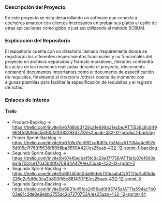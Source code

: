 ﻿
### Descripción del Proyecto
En este proyecto se esta desarrollando un software que conecta a cocineros amateur con clientes interesados en probar sus platos al estilo de otras aplicaciones como globo o just eat utilizando el método SCRUM.

### Explicación del Repositorio
El repositorio cuenta con un directorio llamado /requirements donde se registrarán los diferentes requerimientos funcionales y no funcionales del proyecto en archivos separados y formato markdown, /minutes contendrá las actas de las reuniones realizadas durante el proyecto, /documents contendrá documentos importantes como el documento de especificación de requisitos, finalmente el directorio /others cuenta de momento con algunas plantillas para facilitar la especificación de requisitos y el registro de actas.

### Enlaces de Interés
#### Trello ####
- Product-Backlog -> https://trello.com/invite/b/67d6b63729ca1e999a31ecbe/ATTI536c8c94996f4fd36fe5c56305faf01831933778/es25uab-432-12-product-backlog
- Primer Sprint-Backlog -> https://trello.com/invite/b/67d5d7ec992ca1b93c7a3fdc/ATTI84c4c997e5d915c7f763f5636f8896ba3550A421/es25uab-432-12-sprint-1-backlog
- Segundo Sprint-Backlog -> https://trello.com/invite/b/67ef8ecbef5fc9c29e17f756/ATTIa1c87ef900aea1670b1ce170a5b40fa76BB4A47A/es25uab-432-12-sprint-2
- Segundo Sprint-Backlog -> https://trello.com/invite/b/68140dc0da86deb751eaab42/ATTI5d1a5fbda226d2e1df6c3ea2b800f55e88147DFE/es25uab-432-12-sprint-3
- Segundo Sprint-Backlog -> https://trello.com/invite/b/6831c45fce2456ed0f93745a/ATTIa594ac7b003e81c3de0e9ebb3755dc2b7270753A/es25uab-432-12-sprint-44



